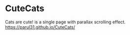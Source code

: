 # CuteCats
Cats are cute! is a single page with parallax scrolling effect.  https://parul31.github.io/CuteCats/
